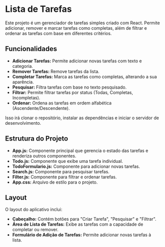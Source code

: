 <!DOCTYPE html>
<html lang="pt-BR">
<head>
    <meta charset="UTF-8">
    <meta name="viewport" content="width=device-width, initial-scale=1.0">
    
</head>
<body>
    <div class="container">
        <h1>Lista de Tarefas</h1>
        <p>Este projeto é um gerenciador de tarefas simples criado com React. Permite adicionar, remover e marcar tarefas como completas, além de filtrar e ordenar as tarefas com base em diferentes critérios.</p>
        <h2>Funcionalidades</h2>
        <ul>
            <li><strong>Adicionar Tarefas:</strong> Permite adicionar novas tarefas com texto e categoria.</li>
            <li><strong>Remover Tarefas:</strong> Remove tarefas da lista.</li>
            <li><strong>Completar Tarefas:</strong> Marca as tarefas como completas, alterando a sua aparência.</li>
            <li><strong>Pesquisar:</strong> Filtra tarefas com base no texto pesquisado.</li>
            <li><strong>Filtrar:</strong> Permite filtrar tarefas por status (Todas, Completas, Incompletas).</li>
            <li><strong>Ordenar:</strong> Ordena as tarefas em ordem alfabética (Ascendente/Descendente).</li>
        </ul>
    </pre>
        <p>Isso irá clonar o repositório, instalar as dependências e iniciar o servidor de desenvolvimento.</p>
        <h2>Estrutura do Projeto</h2>
        <ul>
            <li><strong>App.js:</strong> Componente principal que gerencia o estado das tarefas e renderiza outros componentes.</li>
            <li><strong>Todo.js:</strong> Componente que exibe uma tarefa individual.</li>
            <li><strong>TodoFormulario.js:</strong> Componente para adicionar novas tarefas.</li>
            <li><strong>Search.js:</strong> Componente para pesquisar tarefas.</li>
            <li><strong>Filter.js:</strong> Componente para filtrar e ordenar tarefas.</li>
            <li><strong>App.css:</strong> Arquivo de estilo para o projeto.</li>
        </ul>
        <h2>Layout</h2>
        <p>O layout do aplicativo inclui:</p>
        <ul>
            <li><strong>Cabeçalho:</strong> Contém botões para "Criar Tarefa", "Pesquisar" e "Filtrar".</li>
            <li><strong>Área de Lista de Tarefas:</strong> Exibe as tarefas com a capacidade de completar ou remover.</li>
            <li><strong>Formulário de Adição de Tarefas:</strong> Permite adicionar novas tarefas à lista.</li>
        </ul>
    </div>
</body>
</html>
